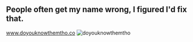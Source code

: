 ## People often get my name wrong, I figured I'd fix that.
www.doyouknowthemtho.co
![doyouknowthemtho](https://cloud.githubusercontent.com/assets/9356287/22311667/8ff09ed4-e322-11e6-9dd3-bbf049f34342.gif)
